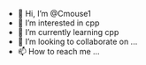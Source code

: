 - 👋 Hi, I’m @Cmouse1
- 👀 I’m interested in cpp
- 🌱 I’m currently learning cpp
- 💞️ I’m looking to collaborate on ...
- 📫 How to reach me ...

<!---
Cmouse1/Cmouse1 is a ✨ special ✨ repository because its `README.md` (this file) appears on your GitHub profile.
You can click the Preview link to take a look at your changes.
--->

